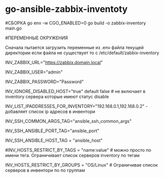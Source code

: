 # go-ansible-zabbix-inventoty
#СБОРКА
go env -w CGO_ENABLED=0
go build  -o zabbix-inventory main.go

#ПЕРЕМЕННЫЕ ОКРУЖЕНИЯ

Сначала пытается загрузить переменные из .env файла текущей директории  если файла не существует то c /etc/default/zabbix-inventory

INV_ZABBIX_URL="https://zabbix.domain.local"

INV_ZABBIX_USER="admin"

INV_ZABBIX_PASSWORD="Password"

INV_IGNORE_DISABLED_HOST="true" default false # не включает в inventory сервера которые имеют статус disable

INV_LIST_IPADDRESSES_FOR_INVENTORY="192.168.0.1,192.168.0.2" - добавляет список ip адресов в инвентори

INV_SSH_COMMON_ARGS_TAG="ansible_ssh_common_args"

INV_SSH_ANSIBLE_PORT_TAG="ansible_port"

INV_SSH_ANSIBLE_HOST_TAG = "ansible_host"

#INV_HOSTS_RESTRICT_BY_TAGS = "name:value" # можно просто по имени тега. Ограничивает список серверов inventory по тегам

INV_HOSTS_RESTRICT_BY_GROUPS = "OS/Linux" # Ограничивае список серверов в инвентори по по группам
